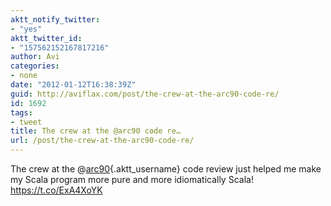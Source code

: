 ```yaml
---
aktt_notify_twitter:
- "yes"
aktt_twitter_id:
- "157562152167817216"
author: Avi
categories:
- none
date: "2012-01-12T16:38:39Z"
guid: http://aviflax.com/post/the-crew-at-the-arc90-code-re/
id: 1692
tags:
- tweet
title: The crew at the @arc90 code re…
url: /post/the-crew-at-the-arc90-code-re/
---
```

The crew at the @[arc90](http://twitter.com/arc90){.aktt_username} code review just helped me make my Scala program more pure and more idiomatically Scala! <a href="https://t.co/ExA4XoYK" rel="nofollow">https://t.co/ExA4XoYK</a>